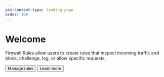 ```yaml
---
pcx-content-type: landing page
order: 100
---
```


# Welcome

Firewall Rules allow users to create rules that inspect incoming traffic and block, challenge, log, or allow specific requests.

<ButtonGroup>
  <Button type="primary" href="/cf-dashboard">Manage rules</Button>
  <Button type="secondary" href="/cf-firewall-rules">Learn more</Button>
</ButtonGroup>
